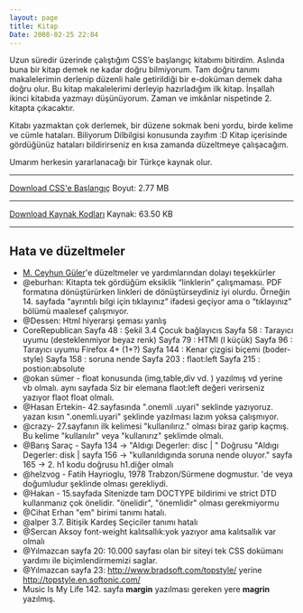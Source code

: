 ```yaml
---
layout: page
title: Kitap
Date: 2008-02-25 22:04
---
```


Uzun süredir üzerinde çalıştığım CSS’e başlangıç kitabımı bitirdim.
Aslında buna bir kitap demek ne kadar doğru bilmiyorum. Tam doğru tanımı
makalelerimin derlenip düzenli hale getirildiği bir e-doküman demek daha
doğru olur. Bu kitap makalelerimi derleyip hazırladığım ilk kitap.
İnşallah ikinci kitabıda yazmayı düşünüyorum. Zaman ve imkânlar
nispetinde 2. kitapta çıkacaktır.

Kitabı yazmaktan çok derlemek, bir düzene sokmak beni yordu, birde
kelime ve cümle hataları. Biliyorum Dilbilgisi konusunda zayıfım :D
Kitap içerisinde gördüğünüz hataları bildirirseniz en kısa zamanda
düzeltmeye çalışacağım.

Umarım herkesin yararlanacağı bir Türkçe kaynak olur.

  ---------------- ------------------------------
  [Download CSS'e Başlangıç](/dokumanlar/CSS_GIRIS.zip)
  Boyut: 2.77 MB
  ------------------ -----------------------------
  [Download Kaynak Kodları](/dokumanlar/kodlar.zip)
  Kaynak: 63.50 KB
  ------------------ -----------------------------

## Hata ve düzeltmeler

-   [M. Ceyhun Güler](http://www.jayhoon.com/)'e düzeltmeler ve yardımlarından dolayı
    teşekkürler
-   @eburhan: Kitapta tek gördüğüm eksiklik “linklerin” çalışmaması. PDF
    formatına dönüştürürken linkleri de dönüştürseydiniz iyi olurdu.
    Örneğin 14. sayfada “ayrıntılı bilgi için tıklayınız” ifadesi
    geçiyor ama o “tıklayınız” bölümü maalesef çalışmıyor.
-   @Dessen: Html hiyerarşi şeması yanlış
-   CoreRepublican Sayfa 48 : Şekil 3.4 Çocuk bağlayıcıs Sayfa 58 :
    Tarayıcı uyumu (desteklenmiyor beyaz renk) Sayfa 79 : HTMl (l küçük)
    Sayfa 96 : Tarayıcı uyumu Firefox 4+ (1+?) Sayfa 144 : Kenar çizgisi
    biçemi (boder-style) Sayfa 158 : soruna nende Sayfa 203 : flaot:left
    Sayfa 215 : postion:absolute
-   @okan sümer - float konusunda (img,table,div vd. ) yazılmış vd
    yerine vb olmalı. aynı sayfada Siz bir elemana flaot:left değeri
    verirseniz yazıyor flaot float olmalı.
-   @Hasan Ertekin- 42.sayfasında ".onemli .uyari" seklinde yazıyoruz.
    yazan kısın ".onemli.uyari" şeklinde yazılması lazım yoksa
    çalışmıyor.
-   @crazy- 27.sayfanın ilk kelimesi "kullanılırız." olması biraz garip
    kaçmış. Bu kelime "kullanılır" veya "kullanırız" şeklimde olmalı.
-   @Barış Saraç - Sayfa 134 -> "Aldıgı Degerler: disc | " Doğrusu
    "Aldıgı Degerler: disk |
    sayfa 156 -> "kullanıldıgında soruna nende oluyor."
    sayfa 165 -> 2. h1 kodu doğrusu h1.diğer olmalı
-   @helzvog - Fatih Hayrioglu, 1978 Trabzon/Sürmene dogmustur. 'de veya
    doğumludur şeklinde olması gerekliydi.
-   @Hakan - 15.sayfada Sitenizde tam DOCTYPE bildirimi ve strict DTD
    kullanmanız çok önelidir. "önelidir", "önemlidir" olması
    gerekmiyormu
-   @Cihat Erhan "em" birimi tanımı hatalı.
-   @alper 3.7. Bitişik Kardeş Seçiciler tanımı hatalı
-   @Sercan Aksoy font-weight kalıtsallık:yok yazıyor ama kalıtsallık
    var olmalı
-   @Yılmazcan sayfa 20: 10.000 sayfası olan bir siteyi tek CSS dokümanı
    yardımı ile biçimlendirmemizi saglar.
-   @Yılmazcan sayfa 23: http://www.bradsoft.com/topstyle/ yerine
    http://topstyle.en.softonic.com/
-   Music Is My Life 142. sayfa **margin** yazılması gereken yere **magrin** yazılmış.
